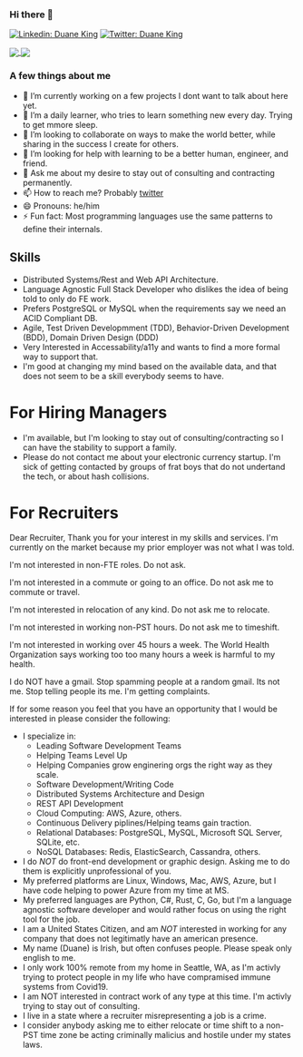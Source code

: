### Hi there 👋

[![Linkedin: Duane King](https://img.shields.io/badge/-Duane%20King-blue?style=flat-square&logo=Linkedin&logoColor=white&link=https://www.linkedin.com/in/duaneking/)](https://www.linkedin.com/in/duaneking/)
[![Twitter: Duane King](https://img.shields.io/twitter/follow/honestduane?style=social)](https://twitter.com/honestduane)

<a href="https://github.com/anuraghazra/github-readme-stats#github-stats-card">
  <img align="center" src="https://github-readme-stats.vercel.app/api?username=duaneking&count_private=true&show_icons=true&theme=tokyonight" />
</a>
<a href="https://github.com/anuraghazra/github-readme-stats#top-languages-card">
  <img align="center" src="https://github-readme-stats.vercel.app/api/top-langs/?username=duaneking&theme=tokyonight&layout=compact&hide=rich%20text%20format&langs_count=6" />
</a>

### A few things about me

- 🔭 I’m currently working on a few projects I dont want to talk about here yet.
- 🌱 I’m a daily learner, who tries to learn something new every day. Trying to get mmore sleep.
- 👯 I’m looking to collaborate on ways to make the world better, while sharing in the success I create for others.
- 🤔 I’m looking for help with learning to be a better human, engineer, and friend.
- 💬 Ask me about my desire to stay out of consulting and contracting permanently.
- 📫 How to reach me? Probably [twitter](https://twitter.com/intent/follow?original_referer=https%3A%2F%2Fwww.github.com%2F&ref_src=twsrc%5Etfw&region=follow_link&screen_name=honestduane&tw_p=followbutton)
- 😄 Pronouns: he/him
- ⚡ Fun fact: Most programming languages use the same patterns to define their internals.  <!-- Ask me what they are. -->

## Skills

- Distributed Systems/Rest and Web API Architecture.
- Language Agnostic Full Stack Developer who dislikes the idea of being told to only do FE work.
- Prefers PostgreSQL or MySQL when the requirements say we need an ACID Compliant DB.
- Agile, Test Driven Developmment (TDD), Behavior-Driven Development (BDD), Domain Driven Design (DDD)
- Very Interested in Accessability/a11y and wants to find a more formal way to support that.
- I'm good at changing my mind based on the available data, and that does not seem to be a skill everybody seems to have.

# For Hiring Managers
* I'm available, but I'm looking to stay out of consulting/contracting so I can have the stability to support a family.
* Please do not contact me about your electronic currency startup. I'm sick of getting contacted by groups of frat boys that do not undertand the tech, or about hash collisions.

# For Recruiters

Dear Recruiter,
  Thank you for your interest in my skills and services.  I'm currently on the market because my prior employer was not what I was told.

I'm not interested in non-FTE roles. Do not ask.

I'm not interested in a commute or going to an office. Do not ask me to commute or travel.

I'm not interested in relocation of any kind.   Do not ask me to relocate.

I'm not interested in working non-PST hours.  Do not ask me to timeshift.

I'm not interested in working over 45 hours a week. The World Health Organization says working too too many hours a week is harmful to my health.

I do NOT have a gmail. Stop spamming people at a random gmail. Its not me. Stop telling people its me. I'm getting complaints.

If for some reason you feel that you have an opportunity that I would be interested in please consider the following:
* I specialize in:
    * Leading Software Development Teams
    * Helping Teams Level Up
    * Helping Companies grow enginering orgs the right way as they scale.
    * Software Development/Writing Code
    * Distributed Systems Architecture and Design
    * REST API Development
    * Cloud Computing: AWS, Azure, others.
    * Continuous Delivery piplines/Helping teams gain traction.
    * Relational Databases: PostgreSQL, MySQL, Microsoft SQL Server, SQLite, etc.
    * NoSQL Databases: Redis, ElasticSearch, Cassandra, others.
* I do *NOT* do front-end development or graphic design.  Asking me to do them is explicitly unprofessional of you.
* My preferred platforms are Linux, Windows, Mac, AWS, Azure, but I have code helping to power Azure from my time at MS.
* My preferred languages are Python, C#, Rust, C, Go, but I'm a language agnostic software developer and would rather focus on using the right tool for the job.
* I am a United States Citizen, and am *NOT* interested in working for any company that does not legitimatly have an american presence.
* My name (Duane) is Irish, but often confuses people.  Please speak only english to me.
* I only work 100% remote from my home in Seattle, WA, as I'm activly trying to protect people in my life who have compramised immune systems from Covid19.
* I am NOT interested in contract work of any type at this time. I'm activly trying to stay out of consulting.
* I live in a state where a recruiter misrepresenting a job is a crime.
* I consider anybody asking me to either relocate or time shift to a non-PST time zone be acting criminally malicius and hostile under my states laws.

